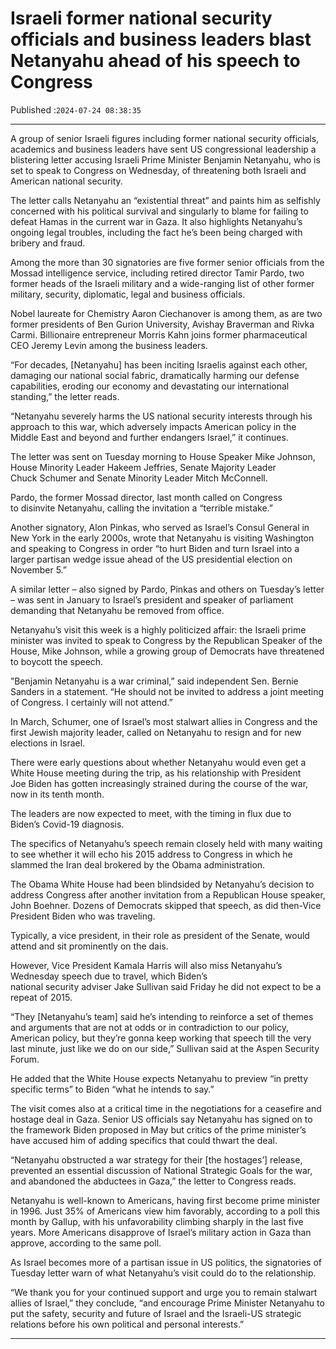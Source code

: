 # Israeli former national security officials and business leaders blast Netanyahu ahead of his speech to Congress

Published :`2024-07-24 08:38:35`

---

A group of senior Israeli figures including former national security officials, academics and business leaders have sent US congressional leadership a blistering letter accusing Israeli Prime Minister Benjamin Netanyahu, who is set to speak to Congress on Wednesday, of threatening both Israeli and American national security.

The letter calls Netanyahu an “existential threat” and paints him as selfishly concerned with his political survival and singularly to blame for failing to defeat Hamas in the current war in Gaza. It also highlights Netanyahu’s ongoing legal troubles, including the fact he’s been being charged with bribery and fraud.

Among the more than 30 signatories are five former senior officials from the Mossad intelligence service, including retired director Tamir Pardo, two former heads of the Israeli military and a wide-ranging list of other former military, security, diplomatic, legal and business officials.

Nobel laureate for Chemistry Aaron Ciechanover is among them, as are two former presidents of Ben Gurion University, Avishay Braverman and Rivka Carmi. Billionaire entrepreneur Morris Kahn joins former pharmaceutical CEO Jeremy Levin among the business leaders.

“For decades, [Netanyahu] has been inciting Israelis against each other, damaging our national social fabric, dramatically harming our defense capabilities, eroding our economy and devastating our international standing,” the letter reads.

“Netanyahu severely harms the US national security interests through his approach to this war, which adversely impacts American policy in the Middle East and beyond and further endangers Israel,” it continues.

The letter was sent on Tuesday morning to House Speaker Mike Johnson, House Minority Leader Hakeem Jeffries, Senate Majority Leader Chuck Schumer and Senate Minority Leader Mitch McConnell.

Pardo, the former Mossad director, last month called on Congress to disinvite Netanyahu, calling the invitation a “terrible mistake.”

Another signatory, Alon Pinkas, who served as Israel’s Consul General in New York in the early 2000s, wrote that Netanyahu is visiting Washington and speaking to Congress in order “to hurt Biden and turn Israel into a larger partisan wedge issue ahead of the US presidential election on November 5.”

A similar letter – also signed by Pardo, Pinkas and others on Tuesday’s letter – was sent in January to Israel’s president and speaker of parliament demanding that Netanyahu be removed from office.

Netanyahu’s visit this week is a highly politicized affair: the Israeli prime minister was invited to speak to Congress by the Republican Speaker of the House, Mike Johnson, while a growing group of Democrats have threatened to boycott the speech.

”Benjamin Netanyahu is a war criminal,” said independent Sen. Bernie Sanders in a statement. “He should not be invited to address a joint meeting of Congress. I certainly will not attend.”

In March, Schumer, one of Israel’s most stalwart allies in Congress and the first Jewish majority leader, called on Netanyahu to resign and for new elections in Israel.

There were early questions about whether Netanyahu would even get a White House meeting during the trip, as his relationship with President Joe Biden has gotten increasingly strained during the course of the war, now in its tenth month.

The leaders are now expected to meet, with the timing in flux due to Biden’s Covid-19 diagnosis.

The specifics of Netanyahu’s speech remain closely held with many waiting to see whether it will echo his 2015 address to Congress in which he slammed the Iran deal brokered by the Obama administration.

The Obama White House had been blindsided by Netanyahu’s decision to address Congress after another invitation from a Republican House speaker, John Boehner. Dozens of Democrats skipped that speech, as did then-Vice President Biden who was traveling.

Typically, a vice president, in their role as president of the Senate, would attend and sit prominently on the dais.

However, Vice President Kamala Harris will also miss Netanyahu’s Wednesday speech due to travel, which Biden’s national security adviser Jake Sullivan said Friday he did not expect to be a repeat of 2015.

“They [Netanyahu’s team] said he’s intending to reinforce a set of themes and arguments that are not at odds or in contradiction to our policy, American policy, but they’re gonna keep working that speech till the very last minute, just like we do on our side,” Sullivan said at the Aspen Security Forum.

He added that the White House expects Netanyahu to preview “in pretty specific terms” to Biden “what he intends to say.”

The visit comes also at a critical time in the negotiations for a ceasefire and hostage deal in Gaza. Senior US officials say Netanyahu has signed on to the framework Biden proposed in May but critics of the prime minister’s have accused him of adding specifics that could thwart the deal.

“Netanyahu obstructed a war strategy for their [the hostages’] release, prevented an essential discussion of National Strategic Goals for the war, and abandoned the abductees in Gaza,” the letter to Congress reads.

Netanyahu is well-known to Americans, having first become prime minister in 1996. Just 35% of Americans view him favorably, according to a poll this month by Gallup, with his unfavorability climbing sharply in the last five years. More Americans disapprove of Israel’s military action in Gaza than approve, according to the same poll.

As Israel becomes more of a partisan issue in US politics, the signatories of Tuesday letter warn of what Netanyahu’s visit could do to the relationship.

“We thank you for your continued support and urge you to remain stalwart allies of Israel,” they conclude, “and encourage Prime Minister Netanyahu to put the safety, security and future of Israel and the Israeli-US strategic relations before his own political and personal interests.”

---

